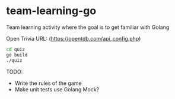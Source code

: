 # team-learning-go
Team learning activity where the goal is to get familiar with Golang

Open Trivia URL: (https://opentdb.com/api_config.php)

```bash
cd quiz
go build
./quiz
```

TODO:
- Write the rules of the game
- Make unit tests use Golang Mock?
